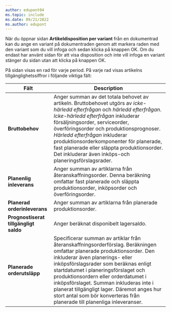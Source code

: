 ```yaml
---
author: edupont04
ms.topic: include
ms.date: 09/21/2022
ms.author: edupont
---
```

När du öppnar sidan **Artikeldisposition per variant** från en dokumentrad kan du ange en variant på dokumentraden genom att markera raden med den variant som du vill infoga och sedan klicka på knappen OK. Om du endast har använt sidan för att visa disposition och inte vill infoga en variant stänger du sidan utan att klicka på knappen OK.

På sidan visas en rad för varje period. På varje rad visas artikelns tillgänglighetssiffror i följande viktiga fält:

| Fält | Description |
|--|--|
| **Bruttobehov**| Anger summan av det totala behovet av artikeln. Bruttobehovet utgörs av *icke-härledd efterfrågan* och *härledd efterfrågan*. *Icke-härledd efterfrågan* inkluderar försäljningsorder, serviceorder, överföringsorder och produktionsprognoser. *Härledd efterfrågan* inkluderar produktionsorderkomponenter för planerade, fast planerade eller släppta produktionsorder. Det inkluderar även inköps-och planeringsförslagsrader.|
| **Planenlig inleverans** | Anger summan av artiklarna från återanskaffningsorder. Denna beräkning omfattar fast planerade och släppta produktionsorder, inköpsorder och överföringsorder. |
| **Planerad orderinleverans** | Anger summan av artiklarna från planerade produktionsorder. |
| **Prognostiserat tillgängligt saldo** | Anger beräknat disponibelt lagersaldo. |
| **Planerade orderutsläpp** | Specificerar summan av artiklar från återanskaffningsorderförslag. Beräkningen omfattar planerade produktionsorder. Den inkluderar även planerings- eller inköpsförslagsrader som beräknas enligt startdatumet i planeringsförslaget och produktionsordern eller orderdatumet i inköpsförslaget. Summan inkluderas inte i planerat tillgängligt lager. Däremot anges hur stort antal som bör konverteras från planerade till planenliga inleveranser. |
